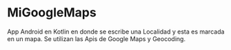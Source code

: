 # MiGoogleMaps

App Android en Kotlin en donde se escribe una Localidad y esta es marcada en un mapa. Se utilizan las Apis de Google Maps y Geocoding.

